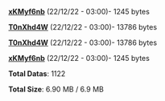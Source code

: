 [**xKMyf6nb**](/data/xKMyf6nb.txt) (22/12/22 - 03:00)- 1245 bytes

[**T0nXhd4W**](/data/T0nXhd4W.txt) (22/12/22 - 03:00)- 13786 bytes

[**T0nXhd4W**](/data/T0nXhd4W.txt) (22/12/22 - 03:00)- 13786 bytes

[**xKMyf6nb**](/data/xKMyf6nb.txt) (22/12/22 - 03:00)- 1245 bytes

**Total Datas**: 1122

**Total Size**: 6.90 MB / 6.9 MB